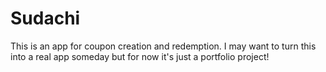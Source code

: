 # Sudachi

This is an app for coupon creation and redemption. I may want to turn this into a real app someday but for now it's just a portfolio project!